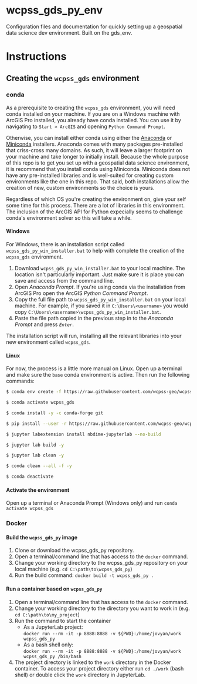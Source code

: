 # wcpss_gds_py_env
Configuration files and documentation for quickly setting up a geospatial data science dev environment. Built on the gds_env.

# Instructions

## Creating the `wcpss_gds` environment

### conda

As a prerequisite to creating the `wcpss_gds` environment, you will need conda installed on your machine. If you are on a Windows machine with ArcGIS Pro installed, you already have conda installed. You can use it by navigating to `Start > ArcGIS` and opening `Python Command Prompt`.

Otherwise, you can install either conda using either the [Anaconda](https://docs.anaconda.com/anaconda/install/index.html) or [Miniconda](https://docs.conda.io/en/latest/miniconda.html) installers. Anaconda comes with many packages pre-installed that criss-cross many domains. As such, it will leave a larger footprint on your machine and take longer to initially install. Because the whole purpose of this repo is to get you set up with a geospatial data science environment, it is recommend that you install conda using Miniconda. Miniconda does not have any pre-installed libraries and is well-suited for creating custom environments like the one in this repo. That said, both installations allow the creation of new, custom environments so the choice is yours.

Regardless of which OS you're creating the environment on, give your self some time for this process. There are a lot of libraries in this environment. The inclusion of the ArcGIS API for Python expecially seems to challenge conda's environment solver so this will take a while.

#### Windows

For Windows, there is an installation script called `wcpss_gds_py_win_installer.bat` to help with complete the creation of the `wcpss_gds` environment.

1. Download `wcpss_gds_py_win_installer.bat` to your local machine. The location isn't particularly important. Just make sure it is place you can save and access from the command line.
2. Open *Anaconda Prompt*. If you're using conda via the installation from ArcGIS Pro open the ArcGIS *Python Command Prompt*.
3. Copy the full file path to `wcpss_gds_py_win_installer.bat` on your local machine. For example, if you saved it in `C:\Users\<username>` you would copy `C:\Users\<username>\wcpss_gds_py_win_installer.bat`.
4. Paste the file path copied in the previous step in to the *Anaconda Prompt* and press *`Enter`*. 

The installation script will run, installing all the relevant libraries into your new environment called `wcpss_gds`.

#### Linux

For now, the process is a little more manual on Linux. Open up a terminal and make sure the `base` conda environment is active. Then run the following commands:

```bash
$ conda env create -f https://raw.githubusercontent.com/wcpss-geo/wcpss_gds_py_env/main/conda/wcpss_gds_py.yml

$ conda activate wcpss_gds

$ conda install -y -c conda-forge git

$ pip install --user -r https://raw.githubusercontent.com/wcpss-geo/wcpss_gds_py_env/main/conda/wcpss_gds_py_pip.txt

$ jupyter labextension install nbdime-jupyterlab --no-build

$ jupyter lab build -y

$ jupyter lab clean -y

$ conda clean --all -f -y

$ conda deactivate
```

#### Activate the environment

Open up a terminal or Anaconda Prompt (Windows only) and run `conda activate wcpss_gds`

### Docker

#### Build the `wcpss_gds_py` image

1. Clone or download the wcpss_gds_py repository.
2. Open a terminal/command line that has access to the `docker` command.
3. Change your working directory to the wcpss_gds_py repository on your local machine (e.g. `cd C:\path\to\wcpss_gds_py`)
4. Run the build command: `docker build -t wcpss_gds_py .`

#### Run a container based on `wcpss_gds_py`

1. Open a terminal/command line that has access to the `docker` command.
2. Change your working directory to the directory you want to work in (e.g. `cd C:\path\to\my_project`)
3. Run the command to start the container
    - As a JupyterLab project:<br>`docker run --rm -it -p 8888:8888 -v ${PWD}:/home/jovyan/work wcpss_gds_py`
    - As a bash shell only:<br>`docker run --rm -it -p 8888:8888 -v ${PWD}:/home/jovyan/work wcpss_gds_py /bin/bash`
4. The project directory is linked to the `work` directory in the Docker container. To access your project directory either run `cd ./work` (bash shell) or double click the `work` directory in JupyterLab.